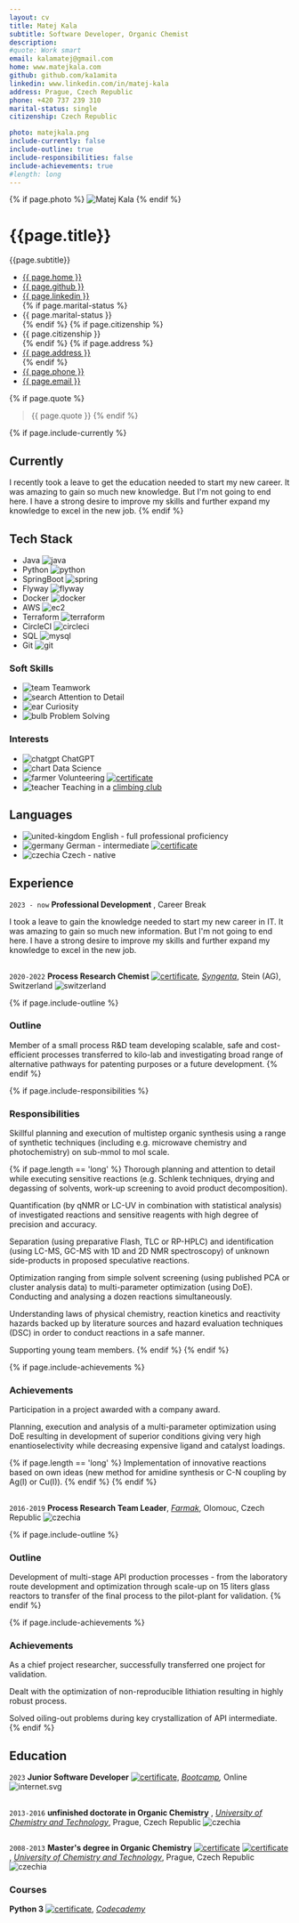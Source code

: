 ```yaml
---
layout: cv
title: Matej Kala
subtitle: Software Developer, Organic Chemist
description: 
#quote: Work smart
email: kalamatej@gmail.com
home: www.matejkala.com
github: github.com/ka1amita
linkedin: www.linkedin.com/in/matej-kala
address: Prague, Czech Republic
phone: +420 737 239 310
marital-status: single
citizenship: Czech Republic

photo: matejkala.png
include-currently: false
include-outline: true
include-responsibilities: false
include-achievements: true
#length: long
---
```


{% if page.photo %}
<img id="photo" src="{{ page.photo | prepend: '/assets/photo/' | relative_url }}" alt="Matej Kala">
{% endif %}

# {{page.title}}

{{page.subtitle}}

<ul id="web-address">
<li><i class="fa-solid fa-house-laptop"></i><a aria-label="homepage" target="_blank" href="https://{{ page.home }}">{{ page.home }}</a></li>
<li><i class="fa-brands fa-github"></i><a aria-label="GitHub" target="_blank" href="https://{{ page.github }}">{{ page.github }}</a></li>
<li><i class="fa-brands fa-linkedin"></i><a aria-label="LinkedIn" target="_blank" href="https://{{ page.linkedin }}">{{ page.linkedin }}</a></li>
{% if page.marital-status %}
<li><i class="fa-solid fa-ring"></i><span aria-label="marital status">{{ page.marital-status }}</span></li>
{% endif %}
{% if page.citizenship %}
<li><i class="fa-solid fa-passport"></i><span aria-label="citizenship">{{ page.citizenship }}</span></li>
{% endif %}
{% if page.address %}
<li><i class="fa-solid fa-home"></i><a aria-label="address" target="_blank" href="https://en.mapy.cz/turisticka?q={{ page.address | cgi_escape }}">{{ page.address }}</a></li>
{% endif %}
<li><i class="fa-solid fa-phone"></i><a aria-label="phone" target="_blank" href="tel:{{ page.phone | replace: ' ', ''  }}">{{  page.phone }}</a></li>
<li><i class="fa-solid fa-at"></i><a aria-label="e-mail" target="_blank" href="mailto:{{ page.email }}">{{ page.email }}</a></li>
</ul>

{% if page.quote %}
> {{ page.quote }}
{% endif %}

{% if page.include-currently %}
## Currently

I recently took a leave to get the education needed to start my new career.
It was amazing to gain so much new knowledge. But I'm not going to end here.
I have a strong desire to improve my skills and further expand my knowledge to excel in the new job.
{% endif %}

## Tech Stack

+ <i class="fa-solid fa-star"></i>Java
  ![java](assets/icons/java.svg)
+ <i class="fa-solid fa-star-half-stroke"></i>Python
  ![python](assets/icons/python.svg)
+ <i class="fa-solid fa-star"></i>SpringBoot
  ![spring](assets/icons/spring.svg)
+ <i class="fa-solid fa-star-half-stroke"></i>Flyway
  ![flyway](assets/icons/flyway.svg)
+ <i class="fa-solid fa-star-half-stroke"></i>Docker
  ![docker](assets/icons/docker.svg)
+ <i class="fa-solid fa-star-half-stroke"></i>AWS
  ![ec2](assets/icons/ec2.svg)
+ <i class="fa-regular fa-star"></i>Terraform
  ![terraform](assets/icons/terraform.svg)
+ <i class="fa-solid fa-star"></i>CircleCI
  ![circleci](assets/icons/circleci.svg)
+ <i class="fa-solid fa-star-half-stroke"></i>SQL
  ![mysql](assets/icons/mysql.svg)
+ <i class="fa-solid fa-star"></i>Git
  ![git](assets/icons/git.svg)

[//]: # (<i class="fa-solid fa-star"></i>)
[//]: # (<i class="fa-solid fa-star-half-stroke"></i>)
[//]: # (<i class="fa-regular fa-star"></i>)

### Soft Skills

+ ![team](assets/icons/team.svg)
  Teamwork
+ ![search](assets/icons/search.svg)
  Attention to Detail
+ ![ear](assets/icons/ear.svg)
  Curiosity
+ ![bulb](assets/icons/bulb.svg)
  Problem Solving

### Interests

+ ![chatgpt](assets/icons/chatgpt.svg)
  ChatGPT
+ ![chart](assets/icons/chart.svg)
  Data Science
+ ![farmer](assets/icons/farmer.svg)
  Volunteering
  [![certificate](assets/icons/certificate.svg)](assets/certs/230904-caritas-bergeinsatz-nachweis.pdf)
+ ![teacher](assets/icons/teacher.svg)
  Teaching in a [climbing club](https://www.vsak.net/)

## Languages

+ ![united-kingdom](assets/icons/united-kingdom.svg) English - full professional proficiency
+ ![germany](assets/icons/germany.svg) German - intermediate
  [![certificate](assets/icons/certificate.svg)](assets/certs/deutsch-a2.pdf)
+ ![czechia](assets/icons/czechia.svg) Czech - native

## Experience

`2023 - now`
**Professional Development**
,
Career Break

I took a leave to gain the knowledge needed to start my new career in IT.
It was amazing to gain so much new information. But I'm not going to end here.
I have a strong desire to improve my skills and further expand my knowledge to excel in the new job.

<h2> </h2>

`2020-2022`
**Process Research Chemist**
[![certificate](assets/icons/certificate.svg)](assets/certs/syngenta-certificate.pdf),
_[Syngenta](https://www.syngenta.com/)_,
Stein (AG), Switzerland
![switzerland](assets/icons/switzerland.svg)

{% if page.include-outline %}
### Outline

Member of a small process R&D team developing scalable, safe and cost-efficient processes 
transferred to kilo-lab 
and investigating broad range of alternative pathways for patenting purposes 
or a future development.
{% endif %}

{% if page.include-responsibilities %}
### Responsibilities

Skillful planning and execution of multistep organic synthesis using a range of synthetic techniques 
(including e.g. microwave chemistry and photochemistry) on sub-mmol to mol scale.

  {% if page.length == 'long' %}
Thorough planning and attention to detail while executing sensitive reactions 
(e.g. Schlenk techniques, drying and degassing of solvents,
work-up screening to avoid product decomposition).

Quantification (by qNMR or LC-UV in combination with statistical analysis) of investigated
reactions
and sensitive reagents with high degree of precision and accuracy.

Separation (using preparative Flash, TLC or RP-HPLC) and identification 
(using LC-MS, GC-MS with 1D and 2D NMR spectroscopy) 
of unknown side-products in proposed speculative reactions.

Optimization ranging from simple solvent screening (using published PCA or cluster analysis data)
to multi-parameter optimization (using DoE).
Conducting and analysing a dozen reactions simultaneously.

Understanding laws of physical chemistry, 
reaction kinetics and reactivity hazards backed up by literature sources 
and hazard evaluation techniques (DSC) in order to conduct reactions in a safe manner.

Supporting young team members.
  {% endif %}
{% endif %}

{% if page.include-achievements %}
### Achievements

Participation in a project awarded with a company award.

Planning, execution and analysis of a multi-parameter optimization using DoE
resulting in development of superior conditions giving very high enantioselectivity
while decreasing expensive ligand and catalyst loadings.

  {% if page.length == 'long' %}
Implementation of innovative reactions based on own ideas 
(new method for amidine synthesis or C-N coupling by Ag(I) or Cu(I)).
  {% endif %}
{% endif %}

<h2> </h2>

`2016-2019`
**Process Research Team Leader**,
_[Farmak](https://www.farmak.cz/)_,
Olomouc, Czech Republic
![czechia](assets/icons/czechia.svg)

{% if page.include-outline %}
### Outline

Development of multi-stage API production processes - from the laboratory route development and
optimization through scale-up on 15 liters glass reactors to transfer of the final process to the
pilot-plant for validation.
{% endif %}

{% if page.include-achievements %}
### Achievements
As a chief project researcher, successfully transferred one project for validation.

Dealt with the optimization of non-reproducible lithiation resulting in highly robust process.

Solved oiling-out problems during key crystallization of API intermediate.
{% endif %}

## Education

`2023`
**Junior Software Developer**
[![certificate](assets/icons/certificate.svg)](assets/certs/green-fox-academy-certificate.pdf),
_[Bootcamp](https://www.greenfoxacademy.com/en/home),_ 
Online
![internet.svg](assets/icons/internet.svg)

<h2> </h2>

`2013-2016`
**unfinished doctorate in Organic Chemistry**
,
_[University of Chemistry and Technology](https://www.vscht.cz/?jazyk=en)_,
Prague, Czech Republic
![czechia](assets/icons/czechia.svg)

<h2> </h2>

`2008-2013`
**Master's degree in Organic Chemistry**
[![certificate](assets/icons/certificate.svg)](assets/certs/msc-diploma.pdf) [![certificate](assets/icons/certificate.svg)](assets/certs/bc-diploma.pdf),
_[University of Chemistry and Technology](https://www.vscht.cz/?jazyk=en)_, 
Prague, Czech Republic
![czechia](assets/icons/czechia.svg)

### Courses

**Python 3**
[![certificate](assets/icons/certificate.svg)](assets/certs/codecademy-certificate.pdf),
_[Codecademy](https://www.codecademy.com)_

<!-- ### Footer

Last updated: December 2023 -->
